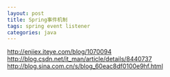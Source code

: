 ```yaml
---
layout: post
title: Spring事件机制
tags: spring event listener
categories: java
---
```


<http://enjiex.iteye.com/blog/1070094>  
<http://blog.csdn.net/it_man/article/details/8440737>  
<http://blog.sina.com.cn/s/blog_60eac8df0100e9hf.html>  